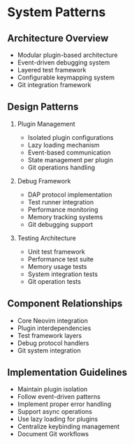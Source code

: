 # System Patterns

## Architecture Overview
- Modular plugin-based architecture
- Event-driven debugging system
- Layered test framework
- Configurable keymapping system
- Git integration framework

## Design Patterns
1. Plugin Management
   - Isolated plugin configurations
   - Lazy loading mechanism
   - Event-based communication
   - State management per plugin
   - Git operations handling

2. Debug Framework
   - DAP protocol implementation
   - Test runner integration
   - Performance monitoring
   - Memory tracking systems
   - Git debugging support

3. Testing Architecture
   - Unit test framework
   - Performance test suite
   - Memory usage tests
   - System integration tests
   - Git operation tests

## Component Relationships
- Core Neovim integration
- Plugin interdependencies
- Test framework layers
- Debug protocol handlers
- Git system integration

## Implementation Guidelines
- Maintain plugin isolation
- Follow event-driven patterns
- Implement proper error handling
- Support async operations
- Use lazy loading for plugins
- Centralize keybinding management
- Document Git workflows